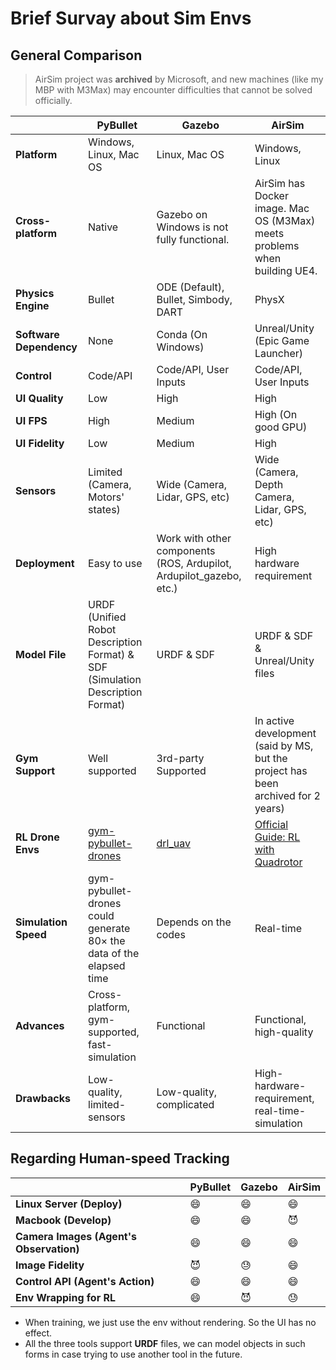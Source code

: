 # Brief Survay about Sim Envs



## General Comparison

> AirSim project was **archived** by Microsoft, and new machines (like my MBP with M3Max) may encounter difficulties that cannot be solved officially.

|                         | PyBullet                                                     | Gazebo                                                       | AirSim                                                       |
| ----------------------- | ------------------------------------------------------------ | ------------------------------------------------------------ | ------------------------------------------------------------ |
| **Platform**            | Windows, Linux, Mac OS                                       | Linux, Mac OS                                                | Windows, Linux                                               |
| **Cross-platform**      | Native                                                       | Gazebo on Windows is not fully functional.                   | AirSim has Docker image.  Mac OS (M3Max) meets problems when building UE4. |
| **Physics Engine**      | Bullet                                                       | ODE (Default), Bullet, Simbody, DART                         | PhysX                                                        |
| **Software Dependency** | None                                                         | Conda (On Windows)                                           | Unreal/Unity (Epic Game Launcher)                            |
| **Control**             | Code/API                                                     | Code/API, User Inputs                                        | Code/API, User Inputs                                        |
| **UI Quality**          | Low                                                          | High                                                         | High                                                         |
| **UI FPS**              | High                                                         | Medium                                                       | High (On good GPU)                                           |
| **UI Fidelity**         | Low                                                          | Medium                                                       | High                                                         |
| **Sensors**             | Limited (Camera, Motors' states)                             | Wide (Camera, Lidar, GPS, etc)                               | Wide (Camera, Depth Camera, Lidar, GPS, etc)                 |
| **Deployment**          | Easy to use                                                  | Work with other components (ROS, Ardupilot, Ardupilot_gazebo, etc.) | High hardware requirement                                    |
| **Model File**          | URDF (Unified Robot Description Format) & SDF (Simulation Description Format) | URDF & SDF                                                   | URDF & SDF & Unreal/Unity files                              |
| **Gym Support**         | Well supported                                               | 3rd-party Supported                                          | In active development (said by MS, but the project has been archived for 2 years) |
| **RL Drone Envs**       | [gym-pybullet-drones](https://github.com/utiasDSL/gym-pybullet-drones) | [drl_uav](https://github.com/PX4-Gazebo-Simulation/drl_uav)  | [Official Guide: RL with Quadrotor](https://microsoft.github.io/AirSim/reinforcement_learning/) |
| **Simulation Speed**    | gym-pybullet-drones could generate 80× the data of the elapsed time | Depends on the codes                                         | Real-time                                                    |
| **Advances**            | Cross-platform, gym-supported, fast-simulation               | Functional                                                   | Functional, high-quality                                     |
| **Drawbacks**           | Low-quality, limited-sensors                                 | Low-quality, complicated                                     | High-hardware-requirement, real-time-simulation              |



## Regarding Human-speed Tracking

|                                         | PyBullet | Gazebo | AirSim |
| --------------------------------------- | -------- | ------ | ------ |
| **Linux Server (Deploy)**               | 😄        | 😄      | 😄      |
| **Macbook (Develop)**                   | 😄        | 😄      | 😈      |
| **Camera Images (Agent's Observation)** | 😄        | 😄      | 😄      |
| **Image Fidelity**                      | 😈        | 😓      | 😄      |
| **Control API (Agent's Action)**        | 😄        | 😄      | 😄      |
| **Env Wrapping for RL**                 | 😄        | 😈      | 😓      |

- When training, we just use the env without rendering. So the UI has no effect.
- All the three tools support **URDF** files, we can model objects in such forms in case trying to use another tool in the future.


